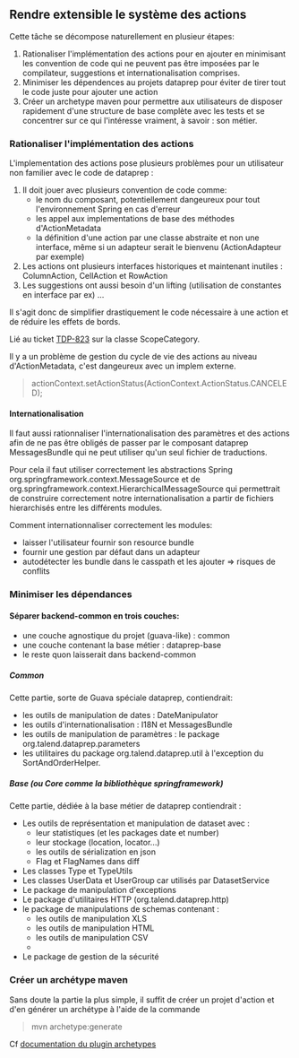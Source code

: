 ## Rendre extensible le système des actions

Cette tâche se décompose naturellement en plusieur étapes:

1. Rationaliser l'implémentation des actions pour en ajouter
   en minimisant les convention de code qui ne peuvent pas être imposées
   par le compilateur, suggestions et internationalisation comprises.
2. Minimiser les dépendences au projets dataprep pour éviter de tirer
   tout le code juste pour ajouter une action
3. Créer un archetype maven pour permettre aux utilisateurs de disposer
   rapidement d'une structure de base complète avec les tests et se
   concentrer sur ce qui l'intéresse vraiment, à savoir : son métier.


### Rationaliser l'implémentation des actions

L'implementation des actions pose plusieurs problèmes pour un utilisateur
non familier avec le code de dataprep :

1. Il doit jouer avec plusieurs convention de code comme:
    * le nom du composant, potentiellement dangeureux pour tout
      l'environnement Spring en cas d'erreur
    * les appel aux implementations de base des méthodes d'ActionMetadata
    * la définition d'une action par une classe abstraite et non une
      interface, même si un adapteur serait le bienvenu (ActionAdapteur
      par exemple)
2. Les actions ont plusieurs interfaces historiques et maintenant inutiles : 
   ColumnAction, CellAction et RowAction
3. Les suggestions ont aussi besoin d'un lifting (utilisation de constantes
   en interface par ex)
...


Il s'agit donc de simplifier drastiquement le code nécessaire à une action et
de réduire les effets de bords.

Lié au ticket [TDP-823] sur la classe ScopeCategory.

Il y a un problème de gestion du cycle de vie des actions au niveau d'ActionMetadata,
c'est dangeureux avec un implem externe.

> actionContext.setActionStatus(ActionContext.ActionStatus.CANCELED);


#### Internationalisation
Il faut aussi rationnaliser l'internationalisation des paramètres et des actions
afin de ne pas être obligés de passer par le composant dataprep MessagesBundle
qui ne peut utiliser qu'un seul fichier de traductions.

Pour cela il faut utiliser correctement les abstractions Spring org.springframework.context.MessageSource
et de org.springframework.context.HierarchicalMessageSource qui permettrait
de construire correctement notre internationalisation a partir de fichiers
hierarchisés entre les différents modules.

Comment internationnaliser correctement les modules:

 - laisser l'utilisateur fournir son resource bundle
 - fournir une gestion par défaut dans un adapteur
 - autodétecter les bundle dans le casspath et les ajouter => risques de conflits


### Minimiser les dépendances

#### Séparer backend-common en trois couches:

- une couche agnostique du projet (guava-like) : common
- une couche contenant la base métier : dataprep-base
- le reste quon laisserait dans backend-common

##### Common
Cette partie, sorte de Guava spéciale dataprep, contiendrait:

* les outils de manipulation de dates : DateManipulator
* les outils d'internationalisation : I18N et MessagesBundle
* les outils de manipulation de paramètres : le package org.talend.dataprep.parameters
* les utilitaires du package org.talend.dataprep.util à l'exception du SortAndOrderHelper.

##### Base (ou Core comme la bibliothèque springframework)
Cette partie, dédiée à la base métier de dataprep contiendrait :

* Les outils de représentation et manipulation de dataset avec :
    - leur statistiques (et les packages date et number)
    - leur stockage (location, locator...)
    - les outils de sérialization en json
    - Flag et FlagNames dans diff
* Les classes Type et TypeUtils
* Les classes UserData et UserGroup car utilisés par DatasetService
* Le package de manipulation d'exceptions
* Le package d'utilitaires HTTP (org.talend.dataprep.http)
* le package de manipulations de schemas contenant : 
    - les outils de manipulation XLS
    - les outils de manipulation HTML
    - les outils de manipulation CSV
    - 
* Le package de gestion de la sécurité

### Créer un archétype maven

Sans doute la partie la plus simple, il suffit de créer un projet d'action
et d'en générer un archétype à l'aide de la commande 

> mvn archetype:generate

Cf [documentation du plugin archetypes]




[documentation du plugin archetypes]: https://maven.apache.org/guides/introduction/introduction-to-archetypes.html "Introduction to archetypes"
[TDP-823]: https://jira.talendforge.org/browse/TDP-823 "JIRA: remove ScopeCategory"
